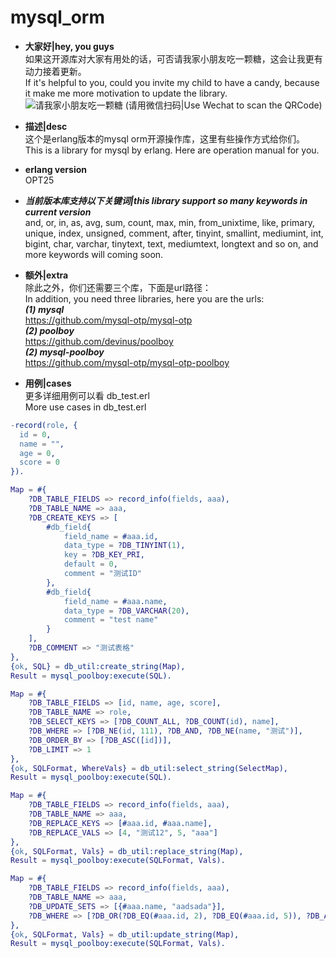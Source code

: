# mysql_orm
+ **大家好|hey, you guys**
</br>如果这开源库对大家有用处的话，可否请我家小朋友吃一颗糖，这会让我更有动力接着更新。
</br>If it's helpful to you, could you invite my child to have a candy, because it make me more motivation to update the library.
![请我家小朋友吃一颗糖](https://github.com/HudsonAaron/mysql_orm/blob/main/wish_you_have_a_nice_day.jpg)
(请用微信扫码|Use Wechat to scan the QRCode)
+ **描述|desc**
</br>这个是erlang版本的mysql orm开源操作库，这里有些操作方式给你们。
</br>This is a library for mysql by erlang. Here are operation manual for you.
+ **erlang version**
</br>OPT25
+ ___当前版本库支持以下关键词|this library support so many keywords in current version___
</br>and, or, in, as, avg, sum, count, max, min, from_unixtime, like, primary, unique, index, unsigned, comment, after, tinyint, smallint, mediumint, int, bigint, char, varchar, tinytext, text, mediumtext, longtext and so on, and more keywords will coming soon.
+ **额外|extra**
</br>除此之外，你们还需要三个库，下面是url路径：
</br>In addition, you need three libraries, here you are the urls:
</br>***(1) mysql***
</br>https://github.com/mysql-otp/mysql-otp
</br>***(2) poolboy***
</br>https://github.com/devinus/poolboy
</br>***(2) mysql-poolboy***
</br>https://github.com/mysql-otp/mysql-otp-poolboy

+ **用例|cases**
</br>更多详细用例可以看 db_test.erl
</br>More use cases in db_test.erl
```erlang
-record(role, {
  id = 0,
  name = "",
  age = 0,
  score = 0
}).

Map = #{
    ?DB_TABLE_FIELDS => record_info(fields, aaa),
    ?DB_TABLE_NAME => aaa,
    ?DB_CREATE_KEYS => [
        #db_field{
            field_name = #aaa.id,
            data_type = ?DB_TINYINT(1),
            key = ?DB_KEY_PRI,
            default = 0,
            comment = "测试ID"
        },
        #db_field{
            field_name = #aaa.name,
            data_type = ?DB_VARCHAR(20),
            comment = "test name"
        }
    ],
    ?DB_COMMENT => "测试表格"
},
{ok, SQL} = db_util:create_string(Map),
Result = mysql_poolboy:execute(SQL).

Map = #{
    ?DB_TABLE_FIELDS => [id, name, age, score],
    ?DB_TABLE_NAME => role,
    ?DB_SELECT_KEYS => [?DB_COUNT_ALL, ?DB_COUNT(id), name],
    ?DB_WHERE => [?DB_NE(id, 111), ?DB_AND, ?DB_NE(name, "测试")],
    ?DB_ORDER_BY => [?DB_ASC([id])],
    ?DB_LIMIT => 1
},
{ok, SQLFormat, WhereVals} = db_util:select_string(SelectMap),
Result = mysql_poolboy:execute(SQL).

Map = #{
    ?DB_TABLE_FIELDS => record_info(fields, aaa),
    ?DB_TABLE_NAME => aaa,
    ?DB_REPLACE_KEYS => [#aaa.id, #aaa.name],
    ?DB_REPLACE_VALS => [4, "测试12", 5, "aaa"]
},
{ok, SQLFormat, Vals} = db_util:replace_string(Map),
Result = mysql_poolboy:execute(SQLFormat, Vals).

Map = #{
    ?DB_TABLE_FIELDS => record_info(fields, aaa),
    ?DB_TABLE_NAME => aaa,
    ?DB_UPDATE_SETS => [{#aaa.name, "aadsada"}],
    ?DB_WHERE => [?DB_OR(?DB_EQ(#aaa.id, 2), ?DB_EQ(#aaa.id, 5)), ?DB_AND, ?DB_EQ(#aaa.name, "测试1")]
},
{ok, SQLFormat, Vals} = db_util:update_string(Map),
Result = mysql_poolboy:execute(SQLFormat, Vals).
```
